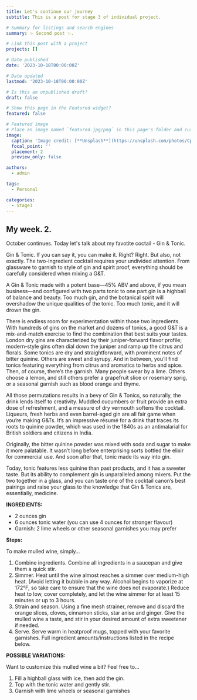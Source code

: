 ```yaml
---
title: Let's continue our journey
subtitle: This is a post for stage 3 of individual project.

# Summary for listings and search engines
summary: ✨ Second post ✨.

# Link this post with a project
projects: []

# Date published
date: '2023-10-18T00:00:00Z'

# Date updated
lastmod: '2023-10-18T00:00:00Z'

# Is this an unpublished draft?
draft: false

# Show this page in the Featured widget?
featured: false

# Featured image
# Place an image named `featured.jpg/png` in this page's folder and customize its options here.
image:
  caption: 'Image credit: [**Unsplash**](https://unsplash.com/photos/CpkOjOcXdUY)'
  focal_point: ''
  placement: 2
  preview_only: false

authors:
  - admin

tags:
  - Personal

categories:
  - Stage3
---
```


## My week. 2.

October continues. Today let's talk about my favotite coctail - Gin & Tonic.

Gin & Tonic. If you can say it, you can make it. Right? Right. But also, not exactly. The two-ingredient cocktail requires your undivided attention. From glassware to garnish to style of gin and spirit proof, everything should be carefully considered when mixing a G&T.

A Gin & Tonic made with a potent base—45% ABV and above, if you mean business—and configured with two parts tonic to one part gin is a highball of balance and beauty. Too much gin, and the botanical spirit will overshadow the unique qualities of the tonic. Too much tonic, and it will drown the gin.

There is endless room for experimentation within those two ingredients. With hundreds of gins on the market and dozens of tonics, a good G&T is a mix-and-match exercise to find the combination that best suits your tastes. London dry gins are characterized by their juniper-forward flavor profile; modern-style gins often dial down the juniper and ramp up the citrus and florals. Some tonics are dry and straightforward, with prominent notes of bitter quinine. Others are sweet and syrupy. And in between, you’ll find tonics featuring everything from citrus and aromatics to herbs and spice. Then, of course, there’s the garnish. Many people swear by a lime. Others choose a lemon, and still others prefer a grapefruit slice or rosemary sprig, or a seasonal garnish such as blood orange and thyme.

All those permutations results in a bevy of Gin & Tonics, so naturally, the drink lends itself to creativity. Muddled cucumbers or fruit provide an extra dose of refreshment, and a measure of dry vermouth softens the cocktail. Liqueurs, fresh herbs and even barrel-aged gin are all fair game when you’re making G&Ts. It’s an impressive résumé for a drink that traces its roots to quinine powder, which was used in the 1840s as an antimalarial for British soldiers and citizens in India.

Originally, the bitter quinine powder was mixed with soda and sugar to make it more palatable. It wasn’t long before enterprising sorts bottled the elixir for commercial use. And soon after that, tonic made its way into gin.

Today, tonic features less quinine than past products, and it has a sweeter taste. But its ability to complement gin is unparalleled among mixers. Put the two together in a glass, and you can taste one of the cocktail canon’s best pairings and raise your glass to the knowledge that Gin & Tonics are, essentially, medicine.

**INGREDIENTS:**

- 2 ounces gin
- 6 ounces tonic water (you can use 4 ounces for stronger flavour)
- Garnish: 2 lime wheels or other seasonal garnishes you may prefer

**Steps:**

To make mulled wine, simply…

1. Combine ingredients. Combine all ingredients in a saucepan and give them a quick stir.
1. Simmer. Heat until the wine almost reaches a simmer over medium-high heat. (Avoid letting it bubble in any way. Alcohol begins to vaporize at 172°F, so take care to ensure that the wine does not evaporate.)  Reduce heat to low, cover completely, and let the wine simmer for at least 15 minutes or up to 3 hours.
1. Strain and season. Using a fine mesh strainer, remove and discard the orange slices, cloves, cinnamon sticks, star anise and ginger. Give the mulled wine a taste, and stir in your desired amount of extra sweetener if needed.
1. Serve. Serve warm in heatproof mugs, topped with your favorite garnishes.
Full ingredient amounts/instructions listed in the recipe below.

**POSSIBLE VARIATIONS:**

Want to customize this mulled wine a bit? Feel free to…

1. Fill a highball glass with ice, then add the gin.
1. Top with the tonic water and gently stir.
1. Garnish with lime wheels or seasonal garnishes
